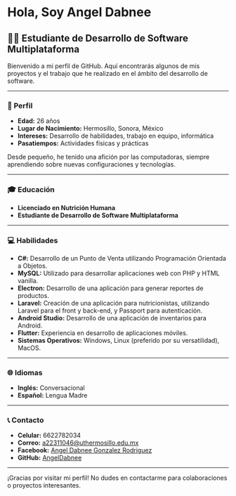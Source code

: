 # Hola, Soy Angel Dabnee

## 👨‍💻 Estudiante de Desarrollo de Software Multiplataforma

Bienvenido a mi perfil de GitHub. Aquí encontrarás algunos de mis proyectos y el trabajo que he realizado en el ámbito del desarrollo de software.

---

### 📖 Perfil

- **Edad:** 26 años
- **Lugar de Nacimiento:** Hermosillo, Sonora, México
- **Intereses:** Desarrollo de habilidades, trabajo en equipo, informática
- **Pasatiempos:** Actividades físicas y prácticas

Desde pequeño, he tenido una afición por las computadoras, siempre aprendiendo sobre nuevas configuraciones y tecnologías.

---

### 🎓 Educación

- **Licenciado en Nutrición Humana**
- **Estudiante de Desarrollo de Software Multiplataforma**

---

### 💻 Habilidades

- **C#:** Desarrollo de un Punto de Venta utilizando Programación Orientada a Objetos.
- **MySQL:** Utilizado para desarrollar aplicaciones web con PHP y HTML vanilla.
- **Electron:** Desarrollo de una aplicación para generar reportes de productos.
- **Laravel:** Creación de una aplicación para nutricionistas, utilizando Laravel para el front y back-end, y Passport para autenticación.
- **Android Studio:** Desarrollo de una aplicación de inventarios para Android.
- **Flutter:** Experiencia en desarrollo de aplicaciones móviles.
- **Sistemas Operativos:** Windows, Linux (preferido por su versatilidad), MacOS.

---

### 🌐 Idiomas

- **Inglés:** Conversacional
- **Español:** Lengua Madre

---

### 📞 Contacto

- **Celular:** 6622782034
- **Correo:** a22311046@uthermosillo.edu.mx
- **Facebook:** [Angel Dabnee Gonzalez Rodriguez](https://www.facebook.com/AngelDabnee)
- **GitHub:** [AngelDabnee](https://github.com/AngelDabnee)

---

¡Gracias por visitar mi perfil! No dudes en contactarme para colaboraciones o proyectos interesantes.

<!--
**AngelDabnee/AngelDabnee** is a ✨ _special_ ✨ repository because its `README.md` (this file) appears on your GitHub profile.

Here are some ideas to get you started:

- 🔭 I’m currently working on ...
- 🌱 I’m currently learning ...
- 👯 I’m looking to collaborate on ...
- 🤔 I’m looking for help with ...
- 💬 Ask me about ...
- 📫 How to reach me: ...
- 😄 Pronouns: ...
- ⚡ Fun fact: ...
-->
